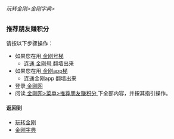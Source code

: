 ###### 玩转金刚>金刚字典>
### 推荐朋友赚积分

请按以下步骤操作：
- 如果您在用[ 金刚号梯 ]()
  - [ 连通 ](https://a2zitpro.github.io/web/usageofkkid)[ 金刚号 ](https://a2zitpro.github.io/web/kkid)翻墙出来
- 如果您在用[ 金刚app梯 ]()
  - 连通金刚app 翻墙出来
- 登录[ 金刚网 ](https://a2zitpro.github.io/web/kksitecn)
- 阅读[ 金刚网>菜单>推荐朋友赚积分 ](https://www.atozitpro.net/zh/my-account/refer-friend/)下全部内容，并按其指引操作。



#### 返回到
- [玩转金刚](https://github.com/a2zitpro/web/blob/master/LadderFree/A.md)
- [金刚字典](https://github.com/a2zitpro/web/blob/master/LadderFree/kkDictionary/KKDictionary.md)
